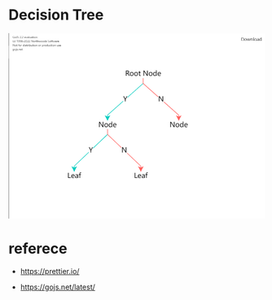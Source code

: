# Decision Tree

![](2022-08-05_134549.png)

# referece

- https://prettier.io/

- https://gojs.net/latest/
